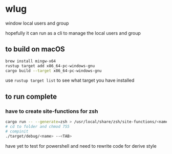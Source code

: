 # wlug

window local users and group

hopefully it can run as a cli to manage the local users and group


## to build on macOS

```bash
brew install mingw-x64
rustup target add x86_64-pc-windows-gnu
cargo build --target x86_64-pc-windows-gnu
```

use `rustup target list` to see what target you have installed

## to run complete

### have to create site-functions for zsh

```bash
cargo run -- --generate=zsh > /usr/local/share/zsh/site-functions/<name>
# cd to folder and chmod 755
# compinit
./target/debug/<name> --<TAB>
```

have yet to test for powershell and need to rewrite code for derive style 